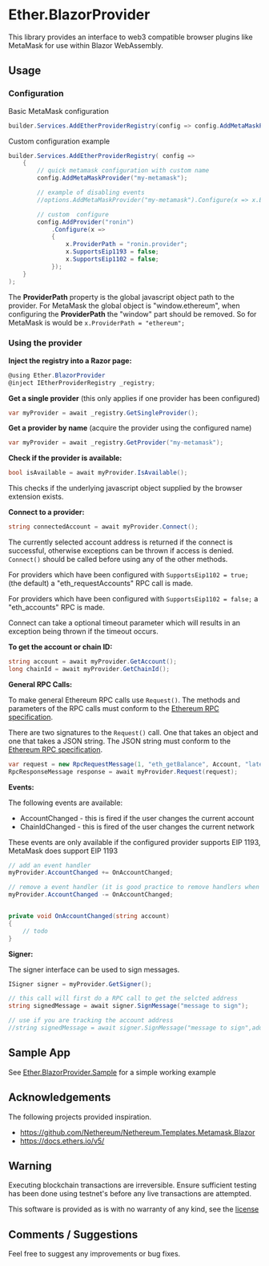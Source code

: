 ﻿# Ether.BlazorProvider

This library provides an interface to web3 compatible browser plugins like MetaMask for use within Blazor WebAssembly.

## Usage

### Configuration

Basic MetaMask configuration

```cs
builder.Services.AddEtherProviderRegistry(config => config.AddMetaMaskProvider());
```

Custom configuration example

```cs
builder.Services.AddEtherProviderRegistry( config =>
    {
        // quick metamask configuration with custom name
        config.AddMetaMaskProvider("my-metamask");

        // example of disabling events
        //options.AddMetaMaskProvider("my-metamask").Configure(x => x.EnableEvents = false);

        // custom  configure
        config.AddProvider("ronin")
            .Configure(x =>
            {
                x.ProviderPath = "ronin.provider";
                x.SupportsEip1193 = false;
                x.SupportsEip1102 = false;
            });
    }
);
```

The __ProviderPath__ property is the global javascript object path to the provider. For MetaMask the global object is "window.ethereum", when configuring the __ProviderPath__ the "window" part should be removed. So for MetaMask is would be ```x.ProviderPath = "ethereum";```

### Using the provider

__Inject the registry into a Razor page:__

```cs
@using Ether.BlazorProvider
@inject IEtherProviderRegistry _registry;
```

__Get a single provider__ (this only applies if one provider has been configured)

```cs
var myProvider = await _registry.GetSingleProvider();
```

__Get a provider by name__ (acquire the provider using the configured name)

```cs
var myProvider = await _registry.GetProvider("my-metamask");
```

__Check if the provider is available:__

```cs
bool isAvailable = await myProvider.IsAvailable();
```

This checks if the underlying javascript object supplied by the browser extension exists.

__Connect to a provider:__

```cs
string connectedAccount = await myProvider.Connect();
```

The currently selected account address is returned if the connect is successful, otherwise exceptions can be thrown if access is denied. ```Connect()``` should be called before using any of the other methods.

For providers which have been configured with ```SupportsEip1102 = true;``` (the default) a "eth_requestAccounts" RPC call is made.

For providers which have been configured with ```SupportsEip1102 = false;``` a "eth_accounts" RPC is made.

Connect can take a optional timeout parameter which will results in an exception being thrown if the timeout occurs.

__To get the account or chain ID:__

```cs
string account = await myProvider.GetAccount();
long chainId = await myProvider.GetChainId();
```

__General RPC Calls:__

To make general Ethereum RPC calls use ```Request()```. The methods and parameters of the RPC calls must conform to the [Ethereum RPC specification](https://eth.wiki/json-rpc/API#json-rpc-methods).

There are two signatures to the ```Request()``` call. One that takes an object and one that takes a JSON string. The JSON string must conform to the [Ethereum RPC specification](https://eth.wiki/json-rpc/API#json-rpc-methods).

```cs
var request = new RpcRequestMessage(1, "eth_getBalance", Account, "latest");
RpcResponseMessage response = await myProvider.Request(request);
```

__Events:__

The following events are available:

* AccountChanged - this is fired if the user changes the current account
* ChainIdChanged - this is fired of the user changes the current network

These events are only available if the configured provider supports EIP 1193, MetaMask does support EIP 1193

```cs
// add an event handler
myProvider.AccountChanged += OnAccountChanged;

// remove a event handler (it is good practice to remove handlers when they are no longer required)
myProvider.AccountChanged -= OnAccountChanged;


private void OnAccountChanged(string account)
{
    // todo
}
```

__Signer:__

The signer interface can be used to sign messages.

```cs
ISigner signer = myProvider.GetSigner();

// this call will first do a RPC call to get the selcted address
string signedMessage = await signer.SignMessage("message to sign");

// use if you are tracking the account address
//string signedMessage = await signer.SignMessage("message to sign",address);

```

## Sample App

See [Ether.BlazorProvider.Sample](https://github.com/labsw/Ethereum.Blazor/tree/master/Ether.BlazorProvider.Sample) for a simple working example

## Acknowledgements

The following projects provided inspiration.

* https://github.com/Nethereum/Nethereum.Templates.Metamask.Blazor
* https://docs.ethers.io/v5/

## Warning

Executing blockchain transactions are irreversible. Ensure sufficient testing has been done using testnet's before any live transactions are attempted.

This software is provided as is with no warranty of any kind, see the [license](../LICENSE)

## Comments / Suggestions

Feel free to suggest any improvements or bug fixes.
